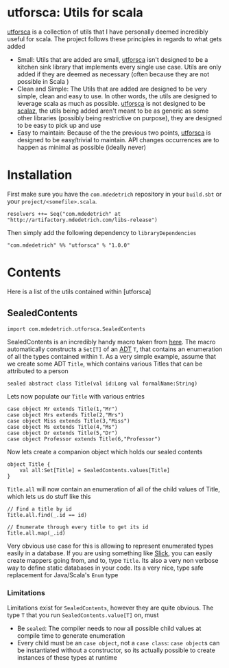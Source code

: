 # utforsca: Utils for scala

[utforsca][1] is a collection of utils that I have personally deemed incredibly useful for scala. The project follows these principles
in regards to what gets added

* Small: Utils that are added are small, [utforsca][1] isn't designed to be a kitchen sink library that implements every single use case. Utils
    are only added if they are deemed as necessary (often because they are not possible in Scala )
* Clean and Simple: The Utils that are added are designed to be very simple, clean and easy to use. In other words, the utils are designed to leverage
    scala as much as possible. [utforsca][1] is not designed to be [scalaz][2], the utils being added aren't meant to be as generic as some other
    libraries (possibly being restrictive on purpose), they are designed to be easy to pick up and use
* Easy to maintain: Because of the the previous two points, [utforsca][1] is designed to be easy/trivial to maintain. API changes occurrences
    are to happen as minimal as possible (ideally never)

# Installation

First make sure you have the `com.mdedetrich` repository in your `build.sbt` or your `project/<somefile>.scala`.

    resolvers ++= Seq("com.mdedetrich" at "http://artifactory.mdedetrich.com/libs-release")

Then simply add the following dependency to `libraryDependencies`

    "com.mdedetrich" %% "utforsca" % "1.0.0"


# Contents

Here is a list of the utils contained within [utforsca]

## SealedContents

    import com.mdedetrich.utforsca.SealedContents

SealedContents is an incredibly handy macro taken from [here](http://stackoverflow.com/questions/13671734/iteration-over-a-sealed-trait-in-scala).
The macro automatically constructs a `Set[T]` of an [ADT](http://en.wikipedia.org/wiki/Abstract_data_type) `T`, that contains an enumeration of all the types
contained within `T`. As a very simple example, assume that we create some ADT `Title`, which contains various Titles that can be attributed to a person

    sealed abstract class Title(val id:Long val formalName:String)

Lets now populate our `Title` with various entries

    case object Mr extends Title(1,"Mr")
    case object Mrs extends Title(2,"Mrs")
    case object Miss extends Title(3,"Miss")
    case object Ms extends Title(4,"Ms")
    case object Dr extends Title(5,"Dr")
    case object Professor extends Title(6,"Professor")

Now lets create a companion object which holds our sealed contents

    object Title {
        val all:Set[Title] = SealedContents.values[Title]
    }

`Title.all` will now contain an enumeration of all of the child values of Title, which lets us do stuff like this

    // Find a title by id
    Title.all.find(_.id == id)

    // Enumerate through every title to get its id
    Title.all.map(_.id)

Very obvious use case for this is allowing to represent enumerated types easily in a database. If you are using something
like [Slick][3], you can easily create mappers going from, and to, type `Title`. Its also a very non verbose way to define static
databases in your code. Its a very nice, type safe replacement for Java/Scala's `Enum` type

### Limitations

Limitations exist for `SealedContents`, however they are quite obvious. The type `T` that you run `SealedContents.value[T]` on, must

* Be `sealed`: The compiler needs to now all possible child values at compile time to generate enumeration
* Every child must be an `case object`, not a `case class`: `case object`s can be instantiated without a constructor, so its actually
possible to create instances of these types at runtime

[1]:https://github.com/mdedetrich/utforsca
[2]:https://github.com/scalaz/scalaz
[3]:http://slick.typesafe.com/